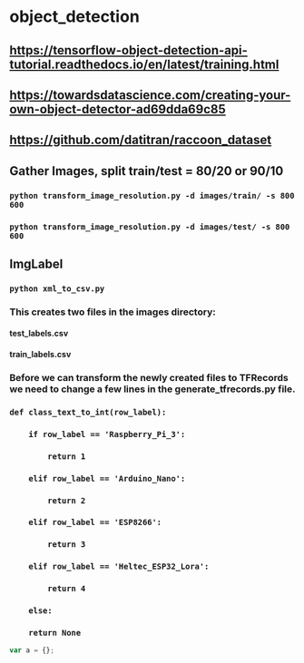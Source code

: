 # object_detection

## https://tensorflow-object-detection-api-tutorial.readthedocs.io/en/latest/training.html
## https://towardsdatascience.com/creating-your-own-object-detector-ad69dda69c85
## https://github.com/datitran/raccoon_dataset
## Gather Images, split train/test = 80/20 or 90/10
### `python transform_image_resolution.py -d images/train/ -s 800 600`
### `python transform_image_resolution.py -d images/test/ -s 800 600`
## ImgLabel
### `python xml_to_csv.py`
### This creates two files in the images directory:
#### test_labels.csv
#### train_labels.csv
### Before we can transform the newly created files to TFRecords we need to change a few lines in the generate_tfrecords.py file.
### `def class_text_to_int(row_label):`
### `    if row_label == 'Raspberry_Pi_3':`
### `        return 1`
### `    elif row_label == 'Arduino_Nano':`
### `        return 2`
### `    elif row_label == 'ESP8266':`
### `        return 3`
### `    elif row_label == 'Heltec_ESP32_Lora':`
### `        return 4`
### `    else:`
### `    return None`


```js
var a = {};
```